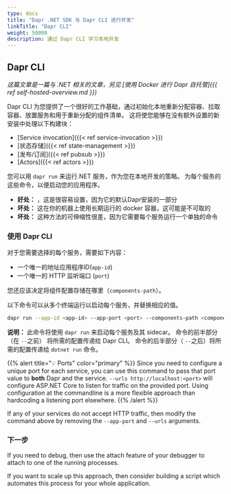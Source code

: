 ```yaml
---
type: docs
title: "Dapr .NET SDK 与 Dapr CLI 进行开发"
linkTitle: "Dapr CLI"
weight: 50000
description: 通过 Dapr CLI 学习本地开发
---
```


## Dapr CLI

*这篇文章是一篇与 .NET 相关的文章，另见 [使用 Docker 进行 Dapr 自托管]({{ ref self-hosted-overview.md }})*

Dapr CLI 为您提供了一个很好的工作基础，通过初始化本地重新分配容器、拉取容器、放置服务和用于重新分配的组件清单。 这将使您能够在没有额外设置的新安装中处理以下构建块：

- [Service invocation]({{< ref service-invocation >}})
- [状态存储]({{< ref state-management >}})
- [发布/订阅]({{< ref pubsub >}})
- [Actors]({{< ref actors >}})

您可以用 `dapr run` 来运行.NET 服务，作为您在本地开发的策略。 为每个服务的这些命令，以便启动您的应用程序。

- **好处：** ，这是很容易设置，因为它的默认Dapr安装的一部分
- **坏处：** 这在你的机器上使用长期运行的 docker 容器，这可能是不可取的
- **坏处：** 这种方法的可伸缩性很差，因为它需要每个服务运行一个单独的命令

### 使用 Dapr CLI

对于您需要选择的每个服务，需要如下内容：

- 一个唯一的地址应用程序ID(`app-id`)
- 一个唯一的 HTTP 监听端口 (`port`)

您还应该决定将组件配置存储在哪里（`components-path`）。

以下命令可以从多个终端运行以启动每个服务，并替换相应的值。

```sh
dapr run --app-id <app-id> --app-port <port> --components-path <components-path> -- dotnet run -p <project> --urls http://localhost:<port>
```

**说明：** 此命令将使用 `dapr run` 来启动每个服务及其 sidecar。 命令的前半部分（在 `--`之前） 将所需的配置传递给 Dapr CLI。 命令的后半部分（ `--`之后）将所需的配置传递给 `dotnet run` 命令。

{{% alert title="💡 Ports" color="primary" %}}
Since you need to configure a unique port for each service, you can use this command to pass that port value to **both** Dapr and the service. `--urls http://localhost:<port>` will configure ASP.NET Core to listen for traffic on the provided port. Using configuration at the commandline is a more flexible approach than hardcoding a listening port elsewhere.
{{% /alert %}}

If any of your services do not accept HTTP traffic, then modify the command above by removing the `--app-port` and `--urls` arguments.

### 下一步

If you need to debug, then use the attach feature of your debugger to attach to one of the running processes.

If you want to scale up this approach, then consider building a script which automates this process for your whole application.
